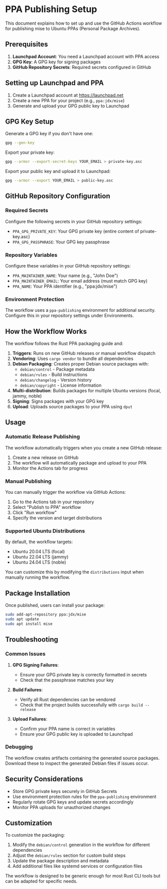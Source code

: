# PPA Publishing Setup

This document explains how to set up and use the GitHub Actions workflow for publishing mise to Ubuntu PPAs (Personal Package Archives).

## Prerequisites

1. **Launchpad Account**: You need a Launchpad account with PPA access
2. **GPG Key**: A GPG key for signing packages
3. **GitHub Repository Secrets**: Required secrets configured in GitHub

## Setting up Launchpad and PPA

1. Create a Launchpad account at https://launchpad.net
2. Create a new PPA for your project (e.g., `ppa:jdx/mise`)
3. Generate and upload your GPG public key to Launchpad

## GPG Key Setup

Generate a GPG key if you don't have one:

```bash
gpg --gen-key
```

Export your private key:
```bash
gpg --armor --export-secret-keys YOUR_EMAIL > private-key.asc
```

Export your public key and upload it to Launchpad:
```bash
gpg --armor --export YOUR_EMAIL > public-key.asc
```

## GitHub Repository Configuration

### Required Secrets

Configure the following secrets in your GitHub repository settings:

- `PPA_GPG_PRIVATE_KEY`: Your GPG private key (entire content of private-key.asc)
- `PPA_GPG_PASSPHRASE`: Your GPG key passphrase

### Repository Variables

Configure these variables in your GitHub repository settings:

- `PPA_MAINTAINER_NAME`: Your name (e.g., "John Doe")
- `PPA_MAINTAINER_EMAIL`: Your email address (must match GPG key)
- `PPA_NAME`: Your PPA identifier (e.g., "ppa:jdx/mise")

### Environment Protection

The workflow uses a `ppa-publishing` environment for additional security. Configure this in your repository settings under Environments.

## How the Workflow Works

The workflow follows the Rust PPA packaging guide and:

1. **Triggers**: Runs on new GitHub releases or manual workflow dispatch
2. **Vendoring**: Uses `cargo vendor` to bundle all dependencies
3. **Debian Packaging**: Creates proper Debian source packages with:
   - `debian/control` - Package metadata
   - `debian/rules` - Build instructions
   - `debian/changelog` - Version history
   - `debian/copyright` - License information
4. **Multi-distribution**: Builds packages for multiple Ubuntu versions (focal, jammy, noble)
5. **Signing**: Signs packages with your GPG key
6. **Upload**: Uploads source packages to your PPA using `dput`

## Usage

### Automatic Release Publishing

The workflow automatically triggers when you create a new GitHub release:

1. Create a new release on GitHub
2. The workflow will automatically package and upload to your PPA
3. Monitor the Actions tab for progress

### Manual Publishing

You can manually trigger the workflow via GitHub Actions:

1. Go to the Actions tab in your repository
2. Select "Publish to PPA" workflow
3. Click "Run workflow"
4. Specify the version and target distributions

### Supported Ubuntu Distributions

By default, the workflow targets:
- Ubuntu 20.04 LTS (focal)
- Ubuntu 22.04 LTS (jammy)
- Ubuntu 24.04 LTS (noble)

You can customize this by modifying the `distributions` input when manually running the workflow.

## Package Installation

Once published, users can install your package:

```bash
sudo add-apt-repository ppa:jdx/mise
sudo apt update
sudo apt install mise
```

## Troubleshooting

### Common Issues

1. **GPG Signing Failures**: 
   - Ensure your GPG private key is correctly formatted in secrets
   - Check that the passphrase matches your key

2. **Build Failures**:
   - Verify all Rust dependencies can be vendored
   - Check that the project builds successfully with `cargo build --release`

3. **Upload Failures**:
   - Confirm your PPA name is correct in variables
   - Ensure your GPG public key is uploaded to Launchpad

### Debugging

The workflow creates artifacts containing the generated source packages. Download these to inspect the generated Debian files if issues occur.

## Security Considerations

- Store GPG private keys securely in GitHub Secrets
- Use environment protection rules for the `ppa-publishing` environment
- Regularly rotate GPG keys and update secrets accordingly
- Monitor PPA uploads for unauthorized changes

## Customization

To customize the packaging:

1. Modify the `debian/control` generation in the workflow for different dependencies
2. Adjust the `debian/rules` section for custom build steps
3. Update the package description and metadata
4. Add additional files like systemd services or configuration files

The workflow is designed to be generic enough for most Rust CLI tools but can be adapted for specific needs.